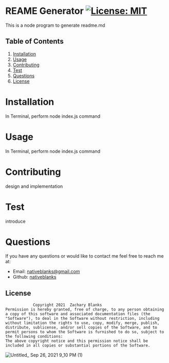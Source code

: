 
# REAME Generator     [![License: MIT](https://img.shields.io/badge/License-MIT-yellow.svg)](https://opensource.org/licenses/MIT)
This is a node program to generate readme.md
    
## Table of Contents
    
1. [Installation](#installation)
2. [Usage](#usage)
3. [Contributing](#contributing)
4. [Test](#test)
5. [Questions](#questions)
6. [License](#license)
    
# Installation
In Terminal, perform node index.js command
# Usage
In Terminal, perform node index.js command
# Contributing
design and implementation
# Test
introduce
# Questions
If you have any questions or would like to contact me feel free to reach me at:
- Email: nativeblanks@gmail.com
- Github: [nativeblanks](https://github.com/nativeblanks)
## License

                Copyright 2021  Zachary Blanks
    Permission is hereby granted, free of charge, to any person obtaining a copy of this software and associated documentation files (the "Software"), to deal in the Software without restriction, including without limitation the rights to use, copy, modify, merge, publish, distribute, sublicense, and/or sell copies of the Software, and to permit persons to whom the Software is furnished to do so, subject to the following conditions:
    The above copyright notice and this permission notice shall be included in all copies or substantial portions of the Software.




![Untitled_ Sep 26, 2021 9_10 PM (1)](https://user-images.githubusercontent.com/86581872/134831971-eac8c262-f54f-445a-9d57-b1b174046372.gif)

